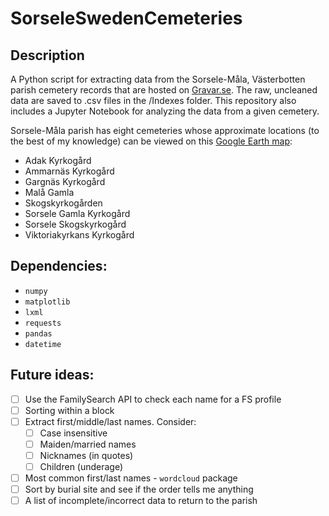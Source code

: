 # SorseleSwedenCemeteries

## Description
A Python script for extracting data from the Sorsele-Måla, Västerbotten parish cemetery records that are hosted on [Gravar.se](http://gravar.se/en/forsamling/mala-sorsele-pastorat). The raw, uncleaned data are saved to .csv files in the /Indexes folder. This repository also includes a Jupyter Notebook for analyzing the data from a given cemetery.

Sorsele-Måla parish has eight cemeteries whose approximate locations (to the best of my knowledge) can be viewed on this [Google Earth map](https://earth.google.com/earth/d/1QPZnbVRg0kruSzYW14yilgplwl3TCC4i?usp=sharing):
* Adak Kyrkogård
* Ammarnäs Kyrkogård
* Gargnäs Kyrkogård
* Malå Gamla
* Skogskyrkogården
* Sorsele Gamla Kyrkogård
* Sorsele Skogskyrkogård
* Viktoriakyrkans Kyrkogård

## Dependencies:
* `numpy`
* `matplotlib`
* `lxml`
* `requests`
* `pandas`
* `datetime`




## Future ideas:
- [ ] Use the FamilySearch API to check each name for a FS profile
- [ ] Sorting within a block
- [ ] Extract first/middle/last names. Consider:
  - [ ] Case insensitive
  - [ ] Maiden/married names
  - [ ] Nicknames (in quotes)
  - [ ] Children (underage)
- [ ] Most common first/last names - `wordcloud` package
- [ ] Sort by burial site and see if the order tells me anything
- [ ] A list of incomplete/incorrect data to return to the parish
